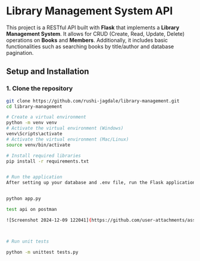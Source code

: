 # **Library Management System API**

This project is a RESTful API built with **Flask** that implements a **Library Management System**. It allows for CRUD (Create, Read, Update, Delete) operations on **Books** and **Members**. Additionally, it includes basic functionalities such as searching books by title/author and database pagination.


## **Setup and Installation**

### 1. **Clone the repository**
```bash
git clone https://github.com/rushi-jagdale/library-management.git
cd library-management

# Create a virtual environment
python -m venv venv
# Activate the virtual environment (Windows)
venv\Scripts\activate
# Activate the virtual environment (Mac/Linux)
source venv/bin/activate

# Install required libraries
pip install -r requirements.txt


# Run the application
After setting up your database and .env file, run the Flask application.


python app.py

test api on postman

![Screenshot 2024-12-09 122041](https://github.com/user-attachments/assets/a3ee02cf-c845-4303-9977-37ea9983bbc4)



# Run unit tests

python -m unittest tests.py
